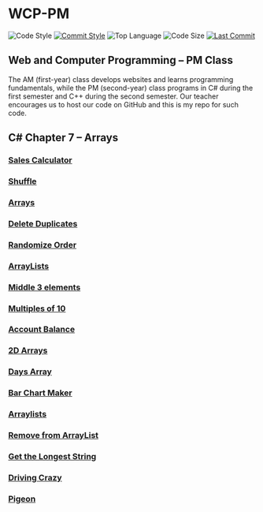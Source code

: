 # WCP-PM

![Code Style](https://img.shields.io/badge/code_style-VS_Code-blue.svg?style=flat)
[![Commit Style](https://img.shields.io/badge/commit_style-gitmoji-yellow.svg?style=flat)](https://gitmoji.carloscuesta.me/)
![Top Language](https://img.shields.io/github/languages/top/doccodes/wcp-pm.svg?style=flat)
![Code Size](https://img.shields.io/github/languages/code-size/doccodes/wcp-pm.svg?style=flat)
[![Last Commit](https://img.shields.io/github/last-commit/doccodes/wcp-pm.svg?style=flat)](https://github.com/doccodes/wcp-pm/commit/master)

## Web and Computer Programming &ndash; PM Class
The AM (first-year) class develops websites and learns programming fundamentals, while the PM (second-year) class programs in C# during the first semester and C++ during the second semester. Our teacher encourages us to host our code on GitHub and this is my repo for such code.

## C# Chapter 7 &ndash; Arrays
### [Sales Calculator](MonthlySales)
### [Shuffle](ShuffleCards)
### [Arrays](ArrayDemo)
### [Delete Duplicates](RemoveDuplicates)
### [Randomize Order](RandomSequence)
### [ArrayLists](ArrayFeatures)
### [Middle 3 elements](MidThree)
### [Multiples of 10](MultipleTen)
### [Account Balance](Balance)
### [2D Arrays](TwoDimensional)
### [Days Array](DayNumber)
### [Bar Chart Maker](BarChart)
### [Arraylists](ArrayLists)
### [Remove from ArrayList](ArrayListRemove)
### [Get the Longest String](LongestString)
### [Driving Crazy](DrivingCrazy)
### [Pigeon](Pigeon)
